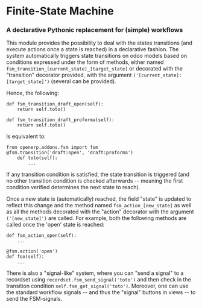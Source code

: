 # Finite-State Machine

### A declarative Pythonic replacement for (simple) workflows

This module provides the possibility to deal with the states transitions (and execute actions once a state is reached) in a declarative fashion. The system automatically triggers state transitions on odoo models based on conditions expressed under the form of methods, either named `fsm_transition_[current_state]_[target_state]` or decorated with the "transition" decorator provided, with the argument `('[current_state]:[target_state]')` (several can be provided).

Hence, the following:

    def fsm_transition_draft_open(self):
        return self.toto()
    
    def fsm_transition_draft_proforma(self):
        return self.toto()

Is equivalent to:

    from openerp.addons.fsm import fsm
    @fsm.transition('draft:open', 'draft:proforma')
        def toto(self):
            ...

If any transition condition is satisfied, the state transition is triggered (and no other transition condition is checked afterwards -- meaning the first condition verified determines the next state to reach).

Once a new state is (automatically) reached, the field "state" is updated to reflect this change and the method named
`fsm_action_[new_state]` as well as all the methods decorated with the "action" decorator with the argument `('[new_state]')` are called. For example, both the following methods are called once the 'open' state is reached:

    def fsm_action_open(self):
        ...
    
    @fsm.action('open')
    def foo(self):
        ...

There is also a "signal-like" system, where you can "send a signal" to a recordset using `recordset.fsm_send_signal('toto')` and then check in the transition condition `self.fsm_get_signal('toto')`. Moreover, one can use the standard workflow signals -- and thus the "signal" buttons in views -- to send the FSM-signals.
